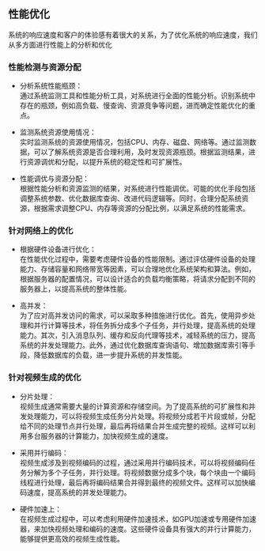 ## 性能优化
系统的响应速度和客户的体验感有着很大的关系，为了优化系统的响应速度，我们从多方面进行性能上的分析和优化

### 性能检测与资源分配
- 分析系统性能瓶颈：  
    通过系统监测工具和性能分析工具，对系统进行全面的性能分析。识别系统中存在的瓶颈，例如高负载、慢查询、资源竞争等问题，进而确定性能优化的重点。

- 监测系统资源使用情况：  
    实时监测系统的资源使用情况，包括CPU、内存、磁盘、网络等。通过监测数据，可以了解系统资源是否合理利用，及时发现资源瓶颈。根据监测结果，进行资源调优和分配，以提升系统的稳定性和可扩展性。

- 性能调优与资源分配：  
    根据性能分析和资源监测的结果，对系统进行性能调优。可能的优化手段包括调整系统参数、优化数据库查询、改进代码逻辑等。同时，合理分配系统资源，根据需求调整CPU、内存等资源的分配比例，以满足系统的性能需求。

### 针对网络上的优化
- 根据硬件设备进行优化：  
    在性能优化过程中，需要考虑硬件设备的性能限制。通过评估硬件设备的处理能力、存储容量和网络带宽等因素，可以合理地优化系统架构和算法。例如，根据服务器的配置情况，可以设计适合的负载均衡策略，将请求分配到不同的服务器上，以提高系统的整体性能。

- 高并发：  
    为了应对高并发访问的需求，可以采取多种措施进行优化。首先，使用异步处理和并行计算等技术，将任务拆分成多个子任务，并行处理，提高系统的处理能力。其次，引入消息队列、缓存和反向代理等技术，减轻系统的压力，提高系统的并发处理能力。此外，通过优化数据库查询语句、增加数据库索引等手段，降低数据库的负载，进一步提升系统的并发性能。

### 针对视频生成的优化
- 分片处理：  
    视频生成通常需要大量的计算资源和存储空间。为了提高系统的可扩展性和并发处理能力，可以将视频生成任务分片处理。将视频分成若干片段或帧，分配给不同的处理节点并行处理，最后再将结果合并生成完整的视频。这样可以利用多台服务器的计算能力，加快视频生成的速度。

- 采用并行编码：  
    视频生成涉及到视频编码的过程，通过采用并行编码技术，可以将视频编码任务分解为多个子任务，并行处理。将视频数据分成多个块，每个块由一个编码线程进行处理，最后再将编码结果合并得到最终的视频文件。这样可以加快编码速度，提高系统的并发处理能力。

- 硬件加速上：  
    在视频生成过程中，可以考虑利用硬件加速技术，如GPU加速或专用硬件加速器，来加快视频处理和编码的速度。这些硬件设备具有强大的并行计算能力，能够提供更高效的视频生成性能。
